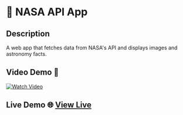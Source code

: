 <!-- PROJECT_METADATA
{
  "title": "NASA API App",
  "description": "A web app that fetches data from NASA's API and displays images and astronomy facts of the day.",
  "video": "https://github.com/FerRuizDevp/outer-space-pod-react-app/releases/download/v1.0-video/project-2.mp4",
  "githubLink": "https://github.com/FerRuizDevp/outer-space-pod-react-app",
  "netlifyLink": "https://outer-space-pod-react-app.netlify.app/",
  "tags": ["all-projects", "HTML", "CSS", "JavaScript", "React", "API", "Vite-project", "react-app", "dynamic-design"]
}
-->
# 🚀 NASA API App

## Description
A web app that fetches data from NASA's API and displays images and astronomy facts.

## Video Demo 🎥
[![Watch Video](https://img.youtube.com/vi/bTwF_-ll710/0.jpg)](https://youtu.be/bTwF_-ll710)

## Live Demo 🌐 [View Live](https://outer-space-pod-react-app.netlify.app/)
